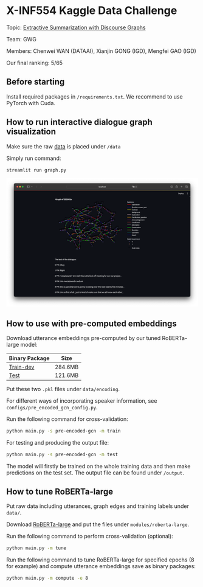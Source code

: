 # X-INF554 Kaggle Data Challenge

Topic: [Extractive Summarization with Discourse Graphs](https://www.kaggle.com/competitions/inf554-extractive-summarization-2023/overview)

Team: GWG

Members: Chenwei WAN (DATAAI), Xianjin GONG (IGD), Mengfei GAO (IGD)

Our final ranking: 5/65

## Before starting

Install required packages in `/requirements.txt`. We recommend to use PyTorch with Cuda.

## How to run interactive dialogue graph visualization

Make sure the raw [data](https://www.kaggle.com/competitions/inf554-extractive-summarization-2023/data) is placed under `/data`

Simply run command:

```bash
streamlit run graph.py
```

![img.png](viz.png)

## How to use with pre-computed embeddings

Download utterance embeddings pre-computed by our tuned RoBERTa-large model:

| Binary Package                                                                                     | Size    |
|----------------------------------------------------------------------------------------------------|---------|
| [Train-dev](https://drive.google.com/file/d/1RY5aRUCezixco-Xy1rBVMjORnoIPuPLH/view?usp=drive_link) | 284.6MB |
| [Test](https://drive.google.com/file/d/13WViF-bhfJd69fGw_wkuktrpiu8yF4nq/view?usp=drive_link)      | 121.6MB |

Put these two `.pkl` files under `data/encoding`.

For different ways of incorporating speaker information, see `configs/pre_encoded_gcn_config.py`.

Run the following command for cross-validation:

```bash
python main.py -s pre-encoded-gcn -m train
```

For testing and producing the output file:

```bash
python main.py -s pre-encoded-gcn -m test
```

The model will firstly be trained on the whole training data and then make predictions on the test set. The output file
can be found under `/output`.

## How to tune RoBERTa-large

Put raw data including utterances, graph edges and training labels under `data/`.

Download [RoBERTa-large](https://huggingface.co/roberta-large/tree/main) and put the files
under `modules/roberta-large`.

Run the following command to perform cross-validation (optional):

```bash
python main.py -m tune
```

Run the following command to tune RoBERTa-large for specified epochs (8 for example) and compute utterance embeddings
save as binary
packages:

```bash
python main.py -m compute -e 8
```

